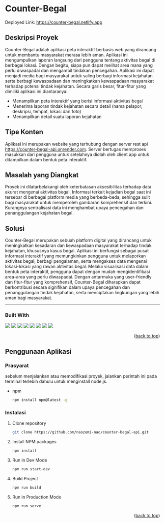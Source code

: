 # Counter-Begal
Deployed Link: https://counter-begal.netlify.app

## Deskripsi Proyek
Counter-Begal adalah aplikasi peta interaktif berbasis web yang dirancang untuk membantu masyarakat merasa lebih aman. Aplikasi ini mengumpulkan laporan langsung dari pengguna tentang aktivitas begal di berbagai lokasi. Dengan begitu, siapa pun dapat melihat area mana yang perlu diwaspadai dan mengambil tindakan pencegahan. Aplikasi ini dapat menjadi media bagi masyarakat untuk saling berbagi informasi kejahatan serta berbagi kewaspadaan dan meningkatkan kewaspadaan masyarakat terhadap potensi tindak kejahatan.
Secara garis besar, fitur-fitur yang dimiliki aplikasi ini diantaranya:
* Menampilkan peta interaktif yang berisi informasi aktivitas begal
* Menerima laporan tindak kejahatan secara detail (nama pelapor, deskripsi, tempat, lokasi dan foto)
* Menampilkan detail suatu laporan kejahatan

## Tipe Konten
Aplikasi ini merupakan website yang terhubung dengan server rest api https://counter-begal-api.onrender.com. Server bertugas memproses masukkan dari pengguna untuk setelahnya diolah oleh client app untuk ditampilkan dalam bentuk peta interaktif.

## Masalah yang Diangkat
Proyek ini dilatarbelakangi oleh keterbatasan aksesibilitas terhadap data akurat mengenai aktivitas begal. Informasi terkait kejadian begal saat ini tersebar di berbagai platform media yang berbeda-beda, sehingga sulit bagi masyarakat untuk memperoleh gambaran komprehensif dan terkini. Kurangnya sentralisasi data ini menghambat upaya pencegahan dan penanggulangan kejahatan begal.

## Solusi
Counter-Begal merupakan sebuah platform digital yang dirancang untuk meningkatkan kesadaran dan kewaspadaan masyarakat terhadap tindak kejahatan, khususnya kasus begal. Aplikasi ini berfungsi sebagai pusat informasi interaktif yang memungkinkan pengguna untuk melaporkan aktivitas begal, berbagi pengalaman, serta mengakses data mengenai lokasi-lokasi yang rawan aktivitas begal. Melalui visualisasi data dalam bentuk peta interaktif, pengguna dapat dengan mudah mengidentifikasi area-area yang perlu diwaspadai. Dengan antarmuka yang user-friendly dan fitur-fitur yang komprehensif, Counter-Begal diharapkan dapat berkontribusi secara signifikan dalam upaya pencegahan dan penanggulangan tindak kejahatan, serta menciptakan lingkungan yang lebih aman bagi masyarakat.

<hr>

### Built With
<img src="https://img.shields.io/badge/HTML5-E34F26?style=for-the-badge&logo=html5&logoColor=white"/>
<img src="https://img.shields.io/badge/Sass-CC6699?style=for-the-badge&logo=sass&logoColor=white"/>
<img src="https://img.shields.io/badge/JavaScript-F7DF1E?style=for-the-badge&logo=javascript&logoColor=black"/>
<img src="https://img.shields.io/badge/Node.js-43853D?style=for-the-badge&logo=node.js&logoColor=white"/>
<img src="https://img.shields.io/badge/Express.js-404D59?style=for-the-badge"/>
<img src="https://img.shields.io/badge/MongoDB-4EA94B?style=for-the-badge&logo=mongodb&logoColor=white"/>
<img src="https://img.shields.io/badge/Amazon_AWS-232F3E?style=for-the-badge&logo=amazon-aws&logoColor=white"/>
<img src="https://img.shields.io/badge/Netlify-00C7B7?style=for-the-badge&logo=netlify&logoColor=white"/>



<p align="right">(<a href="#readme-top">back to top</a>)</p>

<!-- GETTING STARTED -->
## Penggunaan Aplikasi

### Prasyarat

sebelum menjalankan atau memodifikasi proyek, jalankan perintah ini pada terminal terlebih dahulu untuk menginstall node js.
* npm
  ```sh
  npm install npm@latest -g
  ```

### Instalasi

1. Clone repository
   ```sh
   git clone https://github.com/naozumi-nao/counter-begal-api.git
   ```
2. Install NPM packages
   ```sh
   npm install
   ```
3. Run in Dev Mode
    ```sh
    npm run start-dev
    ```
4. Build Project
   ```sh
   npm run build
   ```
5. Run in Production Mode
    ```sh
    npm run serve
    ```

<p align="right">(<a href="#readme-top">back to top</a>)</p>